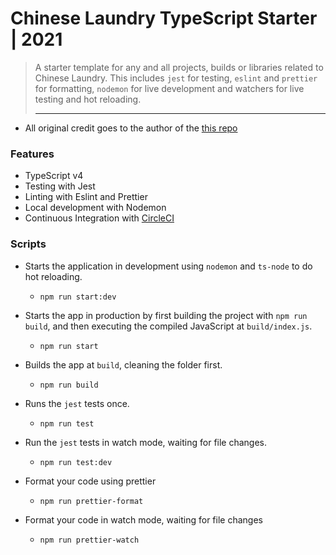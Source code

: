 # Chinese Laundry TypeScript Starter | 2021
> A starter template for any and all projects, builds or libraries related to Chinese Laundry. This
> includes `jest` for testing, `eslint` and `prettier` for formatting, `nodemon` for live development
> and watchers for live testing and hot reloading.
> ___

- All original credit goes to the author of the [this repo](https://github.com/stemmlerjs/simple-typescript-starter)

### Features
- TypeScript v4
- Testing with Jest
- Linting with Eslint and Prettier
- Local development with Nodemon
- Continuous Integration with [CircleCI](https://app.circleci.com/pipelines/github/Chinese-Laundry/Typescript-Starter?invite=false)

### Scripts

- Starts the application in development using `nodemon` and `ts-node` to do hot reloading.
   - `npm run start:dev`

- Starts the app in production by first building the project with `npm run build`, and then executing the compiled JavaScript at `build/index.js`.
   - `npm run start`

- Builds the app at `build`, cleaning the folder first.
   - `npm run build`

- Runs the `jest` tests once.
   - `npm run test`

- Run the `jest` tests in watch mode, waiting for file changes.
   - `npm run test:dev`

- Format your code using prettier
   - `npm run prettier-format`

- Format your code in watch mode, waiting for file changes
   - `npm run prettier-watch`

